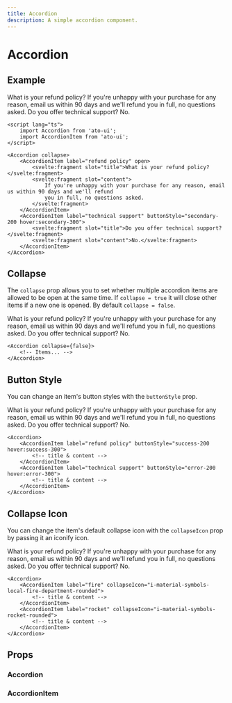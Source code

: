 ```yaml
---
title: Accordion
description: A simple accordion component.
---
```


<script>
    import Usage from '../Usage.svelte';
    import PropsTable from './PropsTable.svelte';
    import accordion_docs from '$lib/components/accordion/Accordion.svelte?raw&sveld';
    import accordion_item_docs from '$lib/components/accordion/AccordionItem.svelte?raw&sveld';
    import Accordion from '$lib/components/accordion/Accordion.svelte';
    import AccordionItem from '$lib/components/accordion/AccordionItem.svelte';
</script>

# Accordion

## Example

<Usage height="h-60">
    <Accordion collapse>
        <AccordionItem label="refund policy" open>
            <svelte:fragment slot="title">What is your refund policy?</svelte:fragment>
            <svelte:fragment slot="content"
                >If you're unhappy with your purchase for any reason, email us within 90 days and we'll refund
                you in full, no questions asked.</svelte:fragment
            >
        </AccordionItem>
        <AccordionItem label="technical support" buttonStyle="secondary-200 hover:secondary-300">
            <svelte:fragment slot="title">Do you offer technical support?</svelte:fragment>
            <svelte:fragment slot="content">No.</svelte:fragment>
        </AccordionItem>
    </Accordion>
</Usage>

```svelte
<script lang="ts">
	import Accordion from 'ato-ui';
	import AccordionItem from 'ato-ui';
</script>

<Accordion collapse>
	<AccordionItem label="refund policy" open>
		<svelte:fragment slot="title">What is your refund policy?</svelte:fragment>
		<svelte:fragment slot="content">
            If you're unhappy with your purchase for any reason, email us within 90 days and we'll refund
			you in full, no questions asked.
        </svelte:fragment>
	</AccordionItem>
	<AccordionItem label="technical support" buttonStyle="secondary-200 hover:secondary-300">
		<svelte:fragment slot="title">Do you offer technical support?</svelte:fragment>
		<svelte:fragment slot="content">No.</svelte:fragment>
	</AccordionItem>
</Accordion>
```

## Collapse

The `collapse` prop allows you to set whether multiple accordion items are allowed to be open at the same time. If `collapse = true` it will close other items if a new one is opened. By default `collapse = false`.

<Usage height="h-60">
    <Accordion>
        <AccordionItem label="refund policy" open>
            <svelte:fragment slot="title">What is your refund policy?</svelte:fragment>
            <svelte:fragment slot="content"
                >If you're unhappy with your purchase for any reason, email us within 90 days and we'll refund
                you in full, no questions asked.</svelte:fragment
            >
        </AccordionItem>
        <AccordionItem label="technical support" open buttonStyle="secondary-200 hover:secondary-300">
            <svelte:fragment slot="title">Do you offer technical support?</svelte:fragment>
            <svelte:fragment slot="content">No.</svelte:fragment>
        </AccordionItem>
    </Accordion>
</Usage>

```svelte
<Accordion collapse={false}>
    <!-- Items... -->
</Accordion>
```

## Button Style

You can change an item's button styles with the `buttonStyle` prop.

<Usage height="h-60">
    <Accordion>
        <AccordionItem label="refund policy" buttonStyle="success-200 hover:success-300">
            <svelte:fragment slot="title">What is your refund policy?</svelte:fragment>
            <svelte:fragment slot="content"
                >If you're unhappy with your purchase for any reason, email us within 90 days and we'll refund
                you in full, no questions asked.</svelte:fragment
            >
        </AccordionItem>
        <AccordionItem label="technical support" buttonStyle="error-200 hover:error-300">
            <svelte:fragment slot="title">Do you offer technical support?</svelte:fragment>
            <svelte:fragment slot="content">No.</svelte:fragment>
        </AccordionItem>
    </Accordion>
</Usage>

```svelte
<Accordion>
    <AccordionItem label="refund policy" buttonStyle="success-200 hover:success-300">
        <!-- title & content -->
    </AccordionItem>
    <AccordionItem label="technical support" buttonStyle="error-200 hover:error-300">
        <!-- title & content -->
    </AccordionItem>
</Accordion>
```

## Collapse Icon

You can change the item's default collapse icon with the `collapseIcon` prop by passing it an iconify icon.

<Usage height="h-60">
    <Accordion>
        <AccordionItem label="refund policy" collapseIcon="i-material-symbols-local-fire-department-rounded">
            <svelte:fragment slot="title">What is your refund policy?</svelte:fragment>
            <svelte:fragment slot="content"
                >If you're unhappy with your purchase for any reason, email us within 90 days and we'll refund
                you in full, no questions asked.</svelte:fragment
            >
        </AccordionItem>
        <AccordionItem label="technical support" collapseIcon="i-material-symbols-rocket-rounded">
            <svelte:fragment slot="title">Do you offer technical support?</svelte:fragment>
            <svelte:fragment slot="content">No.</svelte:fragment>
        </AccordionItem>
    </Accordion>
</Usage>

```svelte
<Accordion>
    <AccordionItem label="fire" collapseIcon="i-material-symbols-local-fire-department-rounded">
        <!-- title & content -->
    </AccordionItem>
    <AccordionItem label="rocket" collapseIcon="i-material-symbols-rocket-rounded">
        <!-- title & content -->
    </AccordionItem>
</Accordion>
```

## Props

### Accordion

<PropsTable props={accordion_docs.props} />

### AccordionItem

<PropsTable props={accordion_item_docs.props} />